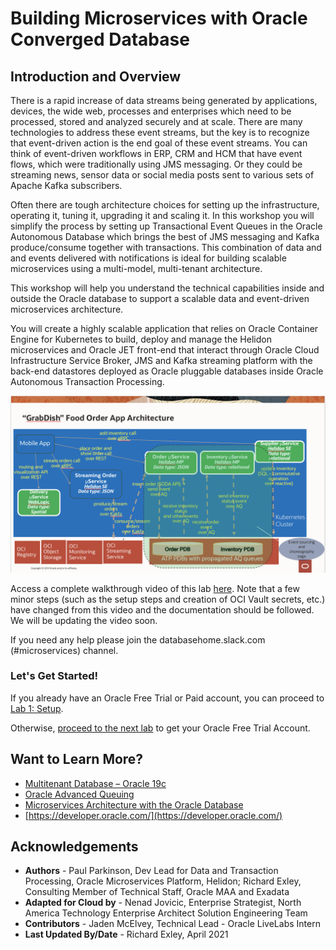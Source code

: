 # Building Microservices with Oracle Converged Database
## Introduction and Overview

There is a rapid increase of data streams being generated by applications, devices, the wide web, processes and enterprises which need to be processed, stored and analyzed securely and at scale. There are many technologies to address these event streams, but the key is to recognize that event-driven action is the end goal of these event streams. You can think of event-driven workflows in ERP, CRM and HCM that have event flows, which were traditionally using JMS messaging. Or they could be streaming news, sensor data or social media posts sent to various sets of Apache Kafka subscribers.

Often there are tough architecture choices for setting up the infrastructure, operating it, tuning it, upgrading it and scaling it. In this workshop you will simplify the process by setting up Transactional Event Queues in the Oracle Autonomous Database which brings the best of JMS messaging and Kafka produce/consume together with transactions. This combination of data and and events delivered with notifications is ideal for building scalable microservices using a multi-model, multi-tenant architecture.

This workshop will help you understand the technical capabilities inside and outside the Oracle database to support a scalable data and event-driven microservices architecture.

You will create a highly scalable application that relies on Oracle Container Engine for Kubernetes to build, deploy and manage the Helidon microservices and Oracle JET front-end that interact through Oracle Cloud Infrastructure Service Broker, JMS and Kafka streaming platform with the back-end datastores deployed as Oracle pluggable databases inside Oracle Autonomous Transaction Processing.

![](./images/architecture.png " ")

Access a complete walkthrough video of this lab [here](https://tinyurl.com/helidonoracledb-msdataworkshop). 
Note that a few minor steps (such as the setup steps and creation of OCI Vault secrets, etc.) have changed from this video and the documentation should be followed.  We will be updating the video soon.

If you need any help please join the databasehome.slack.com (#microservices) channel.

### Let's Get Started!

If you already have an Oracle Free Trial or Paid account, you can proceed to [Lab 1: Setup](#lab-1-setup).

Otherwise, [proceed to the next lab](#next) to get your Oracle Free Trial Account. 

## Want to Learn More?

* [Multitenant Database – Oracle 19c](https://www.oracle.com/database/technologies/multitenant.html)
* [Oracle Advanced Queuing](https://docs.oracle.com/en/database/oracle/oracle-database/19/adque/aq-introduction.html)
* [Microservices Architecture with the Oracle Database](https://www.oracle.com/technetwork/database/availability/trn5515-microserviceswithoracle-5187372.pdf)
* [https://developer.oracle.com/](https://developer.oracle.com/)

## Acknowledgements
* **Authors** - Paul Parkinson, Dev Lead for Data and Transaction Processing, Oracle Microservices Platform, Helidon; Richard Exley, Consulting Member of Technical Staff, Oracle MAA and Exadata
* **Adapted for Cloud by** -  Nenad Jovicic, Enterprise Strategist, North America Technology Enterprise Architect Solution Engineering Team
* **Contributors** - Jaden McElvey, Technical Lead - Oracle LiveLabs Intern
* **Last Updated By/Date** - Richard Exley, April 2021